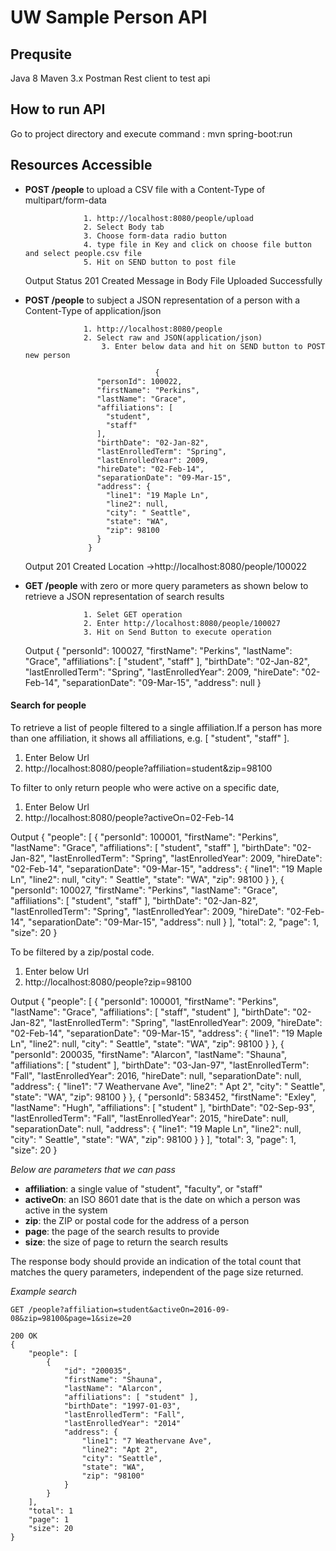 UW Sample Person API
========

Prequsite
---------

Java 8
Maven 3.x
Postman Rest client to test api


How to run API
---------
Go to project directory and execute command : mvn spring-boot:run
 
Resources Accessible
---------------


- **POST /people** to upload a CSV file with a Content-Type of multipart/form-data  

                   1. http://localhost:8080/people/upload
                   2. Select Body tab
                   3. Choose form-data radio button
                   4. type file in Key and click on choose file button and select people.csv file
                   5. Hit on SEND button to post file
				   
    Output Status 201 Created
    Message in Body File Uploaded Successfully	
  				   
- **POST /people** to subject a JSON representation of a person with a Content-Type of application/json  

                   1. http://localhost:8080/people
                   2. Select raw and JSON(application/json)
				       3. Enter below data and hit on SEND button to POST new person    
								   
								   {
					  "personId": 100022,
					  "firstName": "Perkins",
					  "lastName": "Grace",
					  "affiliations": [
						"student",
						"staff"
					  ],
					  "birthDate": "02-Jan-82",
					  "lastEnrolledTerm": "Spring",
					  "lastEnrolledYear": 2009,
					  "hireDate": "02-Feb-14",
					  "separationDate": "09-Mar-15",
					  "address": {
						"line1": "19 Maple Ln",
						"line2": null,
						"city": " Seattle",
						"state": "WA",
						"zip": 98100
					  }
					}
	 Output 201 Created
    Location →http://localhost:8080/people/100022	


- **GET /people** with zero or more query parameters as shown below to retrieve a JSON representation of search results

                   1. Selet GET operation
				   2. Enter http://localhost:8080/people/100027
				   3. Hit on Send Button to execute operation
	Output 
						{
			  "personId": 100027,
			  "firstName": "Perkins",
			  "lastName": "Grace",
			  "affiliations": [
				"student",
				"staff"
			  ],
			  "birthDate": "02-Jan-82",
			  "lastEnrolledTerm": "Spring",
			  "lastEnrolledYear": 2009,
			  "hireDate": "02-Feb-14",
			  "separationDate": "09-Mar-15",
			  "address": null
			}	
				   

#### Search for people

To retrieve a list of people filtered to a single affiliation.If a person has more than one affiliation, it shows all affiliations, e.g. [ "student", "staff" ].

1. Enter Below Url
2. http://localhost:8080/people?affiliation=student&zip=98100 


To filter to only return people who were active on a specific date, 
1. Enter Below Url
2. http://localhost:8080/people?activeOn=02-Feb-14

Output
									{
									  "people": [
										{
										  "personId": 100001,
										  "firstName": "Perkins",
										  "lastName": "Grace",
										  "affiliations": [
											"student",
											"staff"
										  ],
										  "birthDate": "02-Jan-82",
										  "lastEnrolledTerm": "Spring",
										  "lastEnrolledYear": 2009,
										  "hireDate": "02-Feb-14",
										  "separationDate": "09-Mar-15",
										  "address": {
											"line1": "19 Maple Ln",
											"line2": null,
											"city": " Seattle",
											"state": "WA",
											"zip": 98100
										  }
										},
										{
										  "personId": 100027,
										  "firstName": "Perkins",
										  "lastName": "Grace",
										  "affiliations": [
											"student",
											"staff"
										  ],
										  "birthDate": "02-Jan-82",
										  "lastEnrolledTerm": "Spring",
										  "lastEnrolledYear": 2009,
										  "hireDate": "02-Feb-14",
										  "separationDate": "09-Mar-15",
										  "address": null
										}
									  ],
									  "total": 2,
									  "page": 1,
									  "size": 20
									}


To be filtered by a zip/postal code. 
1. Enter below Url
2. http://localhost:8080/people?zip=98100

Output
					{
					  "people": [
						{
						  "personId": 100001,
						  "firstName": "Perkins",
						  "lastName": "Grace",
						  "affiliations": [
							"staff",
							"student"
						  ],
						  "birthDate": "02-Jan-82",
						  "lastEnrolledTerm": "Spring",
						  "lastEnrolledYear": 2009,
						  "hireDate": "02-Feb-14",
						  "separationDate": "09-Mar-15",
						  "address": {
							"line1": "19 Maple Ln",
							"line2": null,
							"city": " Seattle",
							"state": "WA",
							"zip": 98100
						  }
						},
						{
						  "personId": 200035,
						  "firstName": "Alarcon",
						  "lastName": "Shauna",
						  "affiliations": [
							"student"
						  ],
						  "birthDate": "03-Jan-97",
						  "lastEnrolledTerm": "Fall",
						  "lastEnrolledYear": 2016,
						  "hireDate": null,
						  "separationDate": null,
						  "address": {
							"line1": "7 Weathervane Ave",
							"line2": " Apt 2",
							"city": " Seattle",
							"state": "WA",
							"zip": 98100
						  }
						},
						{
						  "personId": 583452,
						  "firstName": "Exley",
						  "lastName": "Hugh",
						  "affiliations": [
							"student"
						  ],
						  "birthDate": "02-Sep-93",
						  "lastEnrolledTerm": "Fall",
						  "lastEnrolledYear": 2015,
						  "hireDate": null,
						  "separationDate": null,
						  "address": {
							"line1": "19 Maple Ln",
							"line2": null,
							"city": " Seattle",
							"state": "WA",
							"zip": 98100
						  }
						}
					  ],
					  "total": 3,
					  "page": 1,
					  "size": 20
					}

_Below are parameters that we can pass_

- **affiliation**: a single value of "student", "faculty", or "staff"
- **activeOn**: an ISO 8601 date that is the date on which a person was active in the system
- **zip**: the ZIP or postal code for the address of a person
- **page**: the page of the search results to provide
- **size**: the size of page to return the search results

The response body should provide an indication of the total count that matches the query parameters, independent of the page size returned.  

_Example search_

    GET /people?affiliation=student&activeOn=2016-09-08&zip=98100&page=1&size=20

    200 OK
    {
        "people": [
            {
                "id": "200035",
                "firstName": "Shauna", 
                "lastName": "Alarcon",
                "affiliations": [ "student" ],
                "birthDate": "1997-01-03",
                "lastEnrolledTerm": "Fall",
                "lastEnrolledYear": "2014"
                "address": {
                    "line1": "7 Weathervane Ave",
                    "line2": "Apt 2",
                    "city": "Seattle",
                    "state": "WA",
                    "zip": "98100"
                }
            }
        ],
        "total": 1
        "page": 1
        "size": 20
    }
    
  
